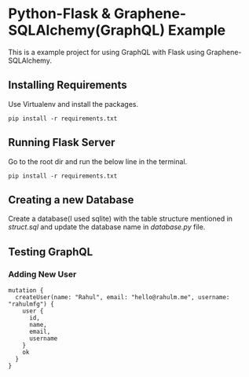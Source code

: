 # Python-Flask & Graphene-SQLAlchemy(GraphQL) Example
This is a example project for using GraphQL with Flask using Graphene-SQLAlchemy.

## Installing Requirements
Use Virtualenv and install the packages.
```
pip install -r requirements.txt
```
## Running Flask Server
Go to the root dir and run the below line in the terminal.
```
pip install -r requirements.txt
```
## Creating a new Database
Create a database(I used sqlite) with the table structure mentioned in *struct.sql* and update the database name in *database.py* file.

## Testing GraphQL
### Adding New User
```
mutation {
  createUser(name: "Rahul", email: "hello@rahulm.me", username: "rahulmfg") {
    user {
      id,
      name,
      email,
      username
    }
    ok
  }
}
```
